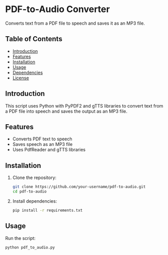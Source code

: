 # PDF-to-Audio Converter

Converts text from a PDF file to speech and saves it as an MP3 file.

## Table of Contents

- [Introduction](#introduction)
- [Features](#features)
- [Installation](#installation)
- [Usage](#usage)
- [Dependencies](#dependencies)
- [License](#license)

## Introduction

This script uses Python with PyPDF2 and gTTS libraries to convert text from a PDF file into speech and saves the output as an MP3 file.

## Features

- Converts PDF text to speech
- Saves speech as an MP3 file
- Uses PdfReader and gTTS libraries

## Installation

1. Clone the repository:

    ```bash
    git clone https://github.com/your-username/pdf-to-audio.git
    cd pdf-to-audio
    ```

2. Install dependencies:

    ```bash
    pip install -r requirements.txt
    ```

## Usage

Run the script:

```bash
python pdf_to_audio.py
